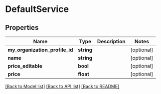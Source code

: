 # DefaultService

## Properties

 Name                           | Type       | Description | Notes      
--------------------------------|------------|-------------|------------
 **my_organization_profile_id** | **string** |             | [optional] 
 **name**                       | **string** |             | [optional] 
 **price_editable**             | **bool**   |             | [optional] 
 **price**                      | **float**  |             | [optional] 

[[Back to Model list]](../../README.md#documentation-for-models) [[Back to API list]](../../README.md#documentation-for-api-endpoints) [[Back to README]](../../README.md)



